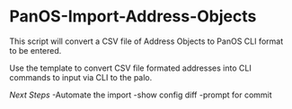 # PanOS-Import-Address-Objects
 This script will convert a CSV file of Address Objects to PanOS CLI format to be entered.
 
 Use the template to convert CSV file formated addresses into CLI commands to input via CLI to the palo. 
 
 *Next Steps*
 -Automate the import 
 -show config diff
 -prompt for commit
 
